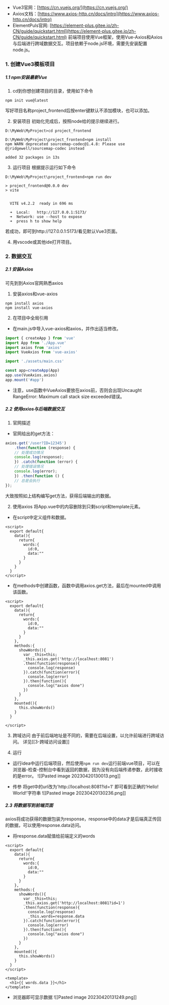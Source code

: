 - Vue3官网：[https://cn.vuejs.org/](https://cn.vuejs.org/)
- Axios文档：[https://www.axios-http.cn/docs/intro](https://www.axios-http.cn/docs/intro)
- ElementPuls官网: [https://element-plus.gitee.io/zh-CN/guide/quickstart.html](https://element-plus.gitee.io/zh-CN/guide/quickstart.html)
前端项目使用Vue框架，使用Vue-Axios和Axios与后端进行跨域数据交互。项目依赖于node.js环境，需要先安装配置node.js。

### 1. 创建Vue3模板项目
##### 1.1 npm安装最新Vue
1. cd到你想创建项目的目录，使用如下命令
```
npm init vue@latest
```
写好项目名称project_frontend后按enter键默认不添加模块，也可以添加。

2. 安装项目
初始化完成后，按照node给的提示继续进行。
```
D:\MyWeb\MyProject>cd project_frontend

D:\MyWeb\MyProject\project_frontend>npm install
npm WARN deprecated sourcemap-codec@1.4.8: Please use @jridgewell/sourcemap-codec instead

added 32 packages in 13s
```

3. 运行项目
根据提示运行如下命令
```
D:\MyWeb\MyProject\project_frontend>npm run dev

> project_frontend@0.0.0 dev
> vite


  VITE v4.2.2  ready in 696 ms

  ➜  Local:   http://127.0.0.1:5173/
  ➜  Network: use --host to expose
  ➜  press h to show help
```
若成功，即可到http://127.0.0.1:5173/看见默认Vue3页面。

4. 用vscode或其他ide打开项目。

### 2. 数据交互
##### 2.1 安装Axios
可先到到Axios官网熟悉axios
1. 安装axios和vue-axios
```
npm install axios
npm install vue-axios
```

2. 在项目中全局引用
- 在main.js中导入vue-axios和axios，并作出适当修改。
```js
import { createApp } from 'vue'
import App from './App.vue'
import axios from 'axios'
import VueAxios from 'vue-axios'

import './assets/main.css'

const app=createApp(App)
app.use(VueAxios,axios)
app.mount('#app')
```
- 注意，use函数中VueAxios要放在axios前，否则会出现Uncaught RangeError: Maximum call stack size exceeded错误。

##### 2.2 使用axios与后端数据交互
1. 官网描述
- 官网给出的get方法：
```js
axios.get('/user?ID=12345') 
	.then(function (response) {
	// 处理成功情况 
	console.log(response); 
	}) .catch(function (error) { 
	// 处理错误情况 
	console.log(error);
	}) .then(function () { 
	// 总是会执行 
});
```
大致按照如上结构编写get方法，获得后端输出的数据。

2. 使用axios
将App.vue中的内容删除到只剩script和template元素。
- 在script中定义组件和数据。
```vue
<script>
  export default{
    data(){
      return{
        words:{
          id:0,
          data:""
        }
      }
    }
  }
</script>
```
- 在methods中创建函数，函数中调用axios.get方法，最后在mounted中调用该函数。
```vue
<script>
  export default{
    data(){
      return{
        words:{
          id:0,
          data:""
        }
      }
    },
    methods:{
      showWords(){
        var _this=this;
        _this.axios.get('http://localhost:8081')
        .then(function(response){
          console.log(response)
        }).catch(function(error){
          console.log(error)
        }).then(function(){
          console.log("axios done")
        })
      }
    },
    mounted(){
      this.showWords()
    }
  }

</script>
```

3. 跨域访问
由于前后端地址是不同的，需要在后端设置，以允许前端进行跨域访问。
详见[[3-跨域访问设置]]

4. 运行
- 运行idea中运行后端项目，然后使用`npm run dev`运行前端vue项目，可以在浏览器-检查-控制台中看到返回的数据，因为没有向后端传递参数，此时接收的是error。
![[Pasted image 20230420130013.png]]

- 传参
将get中的url改为'http://localhost:8081?id=1'
即可看到正确的‘Hello! World!’字符串
![[Pasted image 20230420130236.png]]

##### 2.3 将数据写到前端页面
axios将成功获得的数据包装为response，response中的data才是后端真正传回的数据，可以使用response.data访问。
- 将response.data赋值给前端定义的words
```vue
<script>
  export default{
    data(){
      return{
        words:{
          id:0,
          data:""
        }
      }
    },
    methods:{
      showWords(){
        var _this=this;
        _this.axios.get('http://localhost:8081?id=1')
        .then(function(response){
          console.log(response)
          _this.words=response.data
        }).catch(function(error){
          console.log(error)
        }).then(function(){
          console.log("axios done")
        })
      }
    },
    mounted(){
      this.showWords()
    }
  }
</script>

<template>
  <h1>{{ words.data }}</h1>
</template>
```

- 浏览器即可显示数据
![[Pasted image 20230420131249.png]]